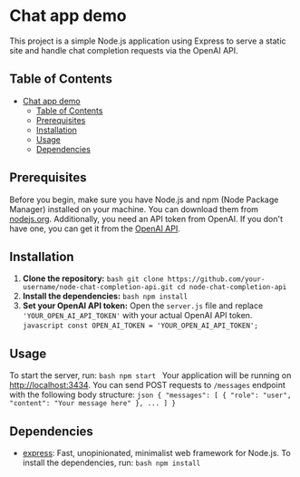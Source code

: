 # Chat app demo

This project is a simple Node.js application using Express to serve a static site and handle chat completion requests via the OpenAI API.

## Table of Contents

- [Chat app demo](#chat-app-demo)
  - [Table of Contents](#table-of-contents)
  - [Prerequisites](#prerequisites)
  - [Installation](#installation)
  - [Usage](#usage)
  - [Dependencies](#dependencies)

## Prerequisites

Before you begin, make sure you have Node.js and npm (Node Package Manager) installed on your machine. You can download them from [nodejs.org](https://nodejs.org/). Additionally, you need an API token from OpenAI. If you don't have one, you can get it from the [OpenAI API](https://beta.openai.com/signup/).

## Installation

1. **Clone the repository:** ```bash git clone https://github.com/your-username/node-chat-completion-api.git cd node-chat-completion-api ```
2. **Install the dependencies:** ```bash npm install ```
3. **Set your OpenAI API token:** Open the `server.js` file and replace `'YOUR_OPEN_AI_API_TOKEN'` with your actual OpenAI API token. ```javascript const OPEN_AI_TOKEN = 'YOUR_OPEN_AI_API_TOKEN'; ```

## Usage

To start the server, run: ```bash npm start ``` Your application will be running on [http://localhost:3434](http://localhost:3434). You can send POST requests to `/messages` endpoint with the following body structure: ```json { "messages": [ { "role": "user", "content": "Your message here" }, ... ] } ```

## Dependencies

- [express](https://expressjs.com/): Fast, unopinionated, minimalist web framework for Node.js. To install the dependencies, run: ```bash npm install ```
